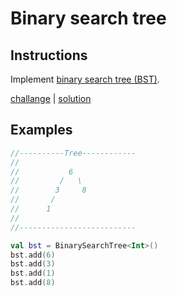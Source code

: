 # Binary search tree

## Instructions

Implement [binary search tree (BST)](https://en.wikipedia.org/wiki/Binary_search_tree).

[challange](challange.kt) | [solution](solution.kt)

## Examples

```kotlin
//----------Tree------------
//
//           6
//         /   \
//        3     8
//       /
//      1   
//
//--------------------------

val bst = BinarySearchTree<Int>()
bst.add(6)
bst.add(3)
bst.add(1)
bst.add(8)
```
